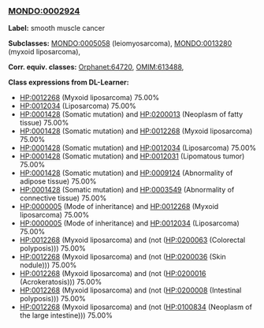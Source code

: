 
### [MONDO:0002924](http://purl.obolibrary.org/obo/MONDO_0002924)
**Label:** smooth muscle cancer

**Subclasses:** [MONDO:0005058](http://purl.obolibrary.org/obo/MONDO_0005058) (leiomyosarcoma), [MONDO:0013280](http://purl.obolibrary.org/obo/MONDO_0013280) (myxoid liposarcoma), 

**Corr. equiv. classes:** [Orphanet:64720](http://www.orpha.net/ORDO/Orphanet_64720), [OMIM:613488](http://purl.obolibrary.org/obo/OMIM_613488), 

**Class expressions from DL-Learner:**

- [HP:0012268](http://purl.obolibrary.org/obo/HP_0012268) (Myxoid liposarcoma) 75.00%
- [HP:0012034](http://purl.obolibrary.org/obo/HP_0012034) (Liposarcoma) 75.00%
- [HP:0001428](http://purl.obolibrary.org/obo/HP_0001428) (Somatic mutation) and [HP:0200013](http://purl.obolibrary.org/obo/HP_0200013) (Neoplasm of fatty tissue) 75.00%
- [HP:0001428](http://purl.obolibrary.org/obo/HP_0001428) (Somatic mutation) and [HP:0012268](http://purl.obolibrary.org/obo/HP_0012268) (Myxoid liposarcoma) 75.00%
- [HP:0001428](http://purl.obolibrary.org/obo/HP_0001428) (Somatic mutation) and [HP:0012034](http://purl.obolibrary.org/obo/HP_0012034) (Liposarcoma) 75.00%
- [HP:0001428](http://purl.obolibrary.org/obo/HP_0001428) (Somatic mutation) and [HP:0012031](http://purl.obolibrary.org/obo/HP_0012031) (Lipomatous tumor) 75.00%
- [HP:0001428](http://purl.obolibrary.org/obo/HP_0001428) (Somatic mutation) and [HP:0009124](http://purl.obolibrary.org/obo/HP_0009124) (Abnormality of adipose tissue) 75.00%
- [HP:0001428](http://purl.obolibrary.org/obo/HP_0001428) (Somatic mutation) and [HP:0003549](http://purl.obolibrary.org/obo/HP_0003549) (Abnormality of connective tissue) 75.00%
- [HP:0000005](http://purl.obolibrary.org/obo/HP_0000005) (Mode of inheritance) and [HP:0012268](http://purl.obolibrary.org/obo/HP_0012268) (Myxoid liposarcoma) 75.00%
- [HP:0000005](http://purl.obolibrary.org/obo/HP_0000005) (Mode of inheritance) and [HP:0012034](http://purl.obolibrary.org/obo/HP_0012034) (Liposarcoma) 75.00%
- [HP:0012268](http://purl.obolibrary.org/obo/HP_0012268) (Myxoid liposarcoma) and (not ([HP:0200063](http://purl.obolibrary.org/obo/HP_0200063) (Colorectal polyposis))) 75.00%
- [HP:0012268](http://purl.obolibrary.org/obo/HP_0012268) (Myxoid liposarcoma) and (not ([HP:0200036](http://purl.obolibrary.org/obo/HP_0200036) (Skin nodule))) 75.00%
- [HP:0012268](http://purl.obolibrary.org/obo/HP_0012268) (Myxoid liposarcoma) and (not ([HP:0200016](http://purl.obolibrary.org/obo/HP_0200016) (Acrokeratosis))) 75.00%
- [HP:0012268](http://purl.obolibrary.org/obo/HP_0012268) (Myxoid liposarcoma) and (not ([HP:0200008](http://purl.obolibrary.org/obo/HP_0200008) (Intestinal polyposis))) 75.00%
- [HP:0012268](http://purl.obolibrary.org/obo/HP_0012268) (Myxoid liposarcoma) and (not ([HP:0100834](http://purl.obolibrary.org/obo/HP_0100834) (Neoplasm of the large intestine))) 75.00%


